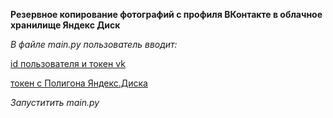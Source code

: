 **Резервное копирование фотографий с профиля ВКонтакте в облачное хранилище Яндекс Диск**

*В файле main.py пользователь вводит:*

[id пользователя и токен vk](https://vk.com/dev/implicit_flow_user)

[токен с Полигона Яндекс.Диска](https://yandex.ru/dev/disk/poligon/) 


*Запуститить main.py*
